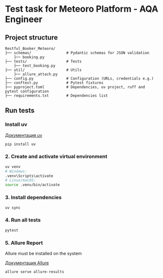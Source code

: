 # Test task for Meteoro Platform - AQA Engineer

## Project structure

```text
Restful_Booker_Meteoro/
├── schemas/                # Pydantic schemas for JSON validation
    ├── booking.py
├── tests/                  # Tests
    ├── test_booking.py
├── util/                   # Utils
    ├── allure_attach.py
├── config.py               # Configuration (URLs, credentials e.g.)
├── conftest.py             # Pytest fixtures
├── pyproject.toml          # Dependencies, uv project, ruff and pytest configuration
├── requirements.txt        # Dependencies list
```

## Run tests

### Install uv

[Документация uv](https://github.com/astral-sh/uv)

```sh
pip install uv
```

### 2. Create and activate virtual environment

```sh
uv venv
# Windows:
.venv\Scripts\activate
# Linux/macOS:
source .venv/bin/activate
```

### 3. Install dependencies

```sh
uv sync
```

### 4. Run all tests

```sh
pytest
```

### 5. Allure Report

Allure must be installed on the system

[Документация Allure](https://allurereport.org/docs/)

```sh
allure serve allure-results
```
